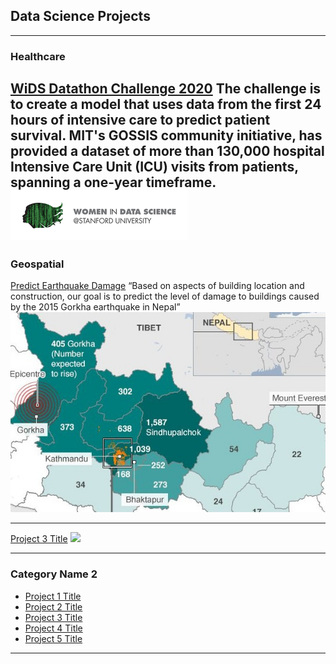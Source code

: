 ## Data Science Projects
---
### Healthcare
[WiDS Datathon Challenge 2020](https://github.com/Reshma-34/WiDS-Datathon-2020)
The challenge is to create a model that uses data from the first 24 hours of intensive care to predict patient survival. MIT's GOSSIS community initiative, has provided a dataset of more than 130,000 hospital Intensive Care Unit (ICU) visits from patients, spanning a one-year timeframe.
<img src="images/wids.png?raw=false width=200 height=100"/>
---
### Geospatial
[Predict Earthquake Damage](https://github.com/Reshma-34/Nepal-Earthquake-Damage)
“Based on aspects of building location and construction, our goal is to predict the level of damage to buildings caused by the 2015 Gorkha earthquake in Nepal”
<img src="images/nepal.png?raw=false width=200 height=100"/>

---
[Project 3 Title](http://example.com/)
<img src="images/dummy_thumbnail.jpg?raw=true"/>

---

### Category Name 2

- [Project 1 Title](http://example.com/)
- [Project 2 Title](http://example.com/)
- [Project 3 Title](http://example.com/)
- [Project 4 Title](http://example.com/)
- [Project 5 Title](http://example.com/)

---